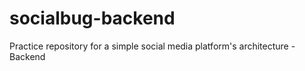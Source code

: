# socialbug-backend
Practice repository for a simple social media platform's architecture - Backend
